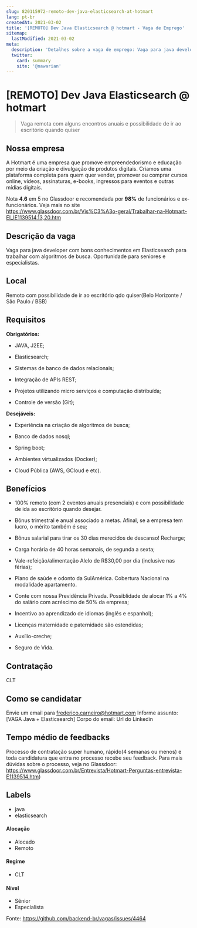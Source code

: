 ```yaml
---
slug: 820115972-remoto-dev-java-elasticsearch-at-hotmart
lang: pt-br
createdAt: 2021-03-02
title: '[REMOTO] Dev Java Elasticsearch @ hotmart - Vaga de Emprego'
sitemap:
  lastModified: 2021-03-02
meta:
  description: 'Detalhes sobre a vaga de emprego: Vaga para java developer com bons conhecimentos em Elasticsearch para trabalhar com algoritmos de busca. Oportunidade para seniores e especialistas.'
  twitter:
    card: summary
    site: '@nawarian'
---
```


# [REMOTO] Dev Java Elasticsearch @ hotmart


> Vaga remota com alguns encontros anuais e possibilidade de ir ao escritório quando quiser

## Nossa empresa

A Hotmart é uma empresa que promove empreendedorismo e educação por meio da criação e divulgação de produtos digitais. Criamos uma plataforma completa para quem quer vender, promover ou comprar cursos online, vídeos, assinaturas, e-books, ingressos para eventos e outras mídias digitais.

Nota **4.6** em 5 no Glassdoor e recomendada por **98%** de funcionários e ex-funcionários. Veja mais no site https://www.glassdoor.com.br/Vis%C3%A3o-geral/Trabalhar-na-Hotmart-EI_IE1139514.13,20.htm

## Descrição da vaga

Vaga para java developer com bons conhecimentos em Elasticsearch para trabalhar com algoritmos de busca.
Oportunidade para seniores e especialistas.

## Local

Remoto com possibilidade de ir ao escritório qdo quiser(Belo Horizonte / São Paulo / BSB)

## Requisitos


**Obrigatórios:**
- JAVA, J2EE;

- Elasticsearch;

- Sistemas de banco de dados relacionais;

- Integração de APIs REST;

- Projetos utilizando micro serviços e computação distribuída;

- Controle de versão (Git);

**Desejáveis:**

- Experiência na criação de algoritmos de busca;

- Banco de dados nosql;

- Spring boot;

- Ambientes virtualizados (Docker);

- Cloud Pública (AWS, GCloud e etc).

## Benefícios

- 100% remoto (com 2 eventos anuais presenciais) e com possibilidade de ida ao escritório quando desejar.

- Bônus trimestral e anual associado a metas. Afinal, se a empresa tem lucro, o mérito também é seu;

- Bônus salarial para tirar os 30 dias merecidos de descanso! Recharge;

- Carga horária de 40 horas semanais, de segunda a sexta;

- Vale-refeição/alimentação Alelo de R$30,00 por dia (inclusive nas férias);

- Plano de saúde e odonto da SulAmérica. Cobertura Nacional na modalidade apartamento. 

- Conte com nossa Previdência Privada. Possiblidade de alocar 1% a 4% do salário com acréscimo de 50% da empresa;

- Incentivo ao aprendizado de idiomas (inglês e espanhol); 

- Licenças maternidade e paternidade são estendidas;

- Auxílio-creche;

- Seguro de Vida.

## Contratação

CLT

## Como se candidatar

Envie um email para frederico.carneiro@hotmart.com
Informe assunto: [VAGA Java + Elasticsearch] 
Corpo do email: Url do Linkedin

## Tempo médio de feedbacks

Processo de contratação super humano, rápido(4 semanas ou menos) e toda candidatura que entra no processo recebe seu feedback. Para mais dúvidas sobre o processo, veja no Glassdoor: https://www.glassdoor.com.br/Entrevista/Hotmart-Perguntas-entrevista-E1139514.htm)

## Labels
- java
- elasticsearch

#### Alocação
- Alocado
- Remoto

#### Regime
- CLT

#### Nível
- Sênior
- Especialista

Fonte: https://github.com/backend-br/vagas/issues/4464